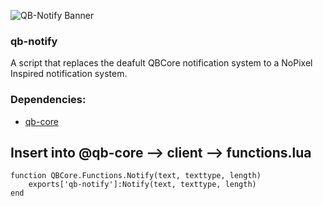 ![QB-Notify Banner](https://user-images.githubusercontent.com/93000491/172045771-1db8aea7-ece6-4657-b2e6-f2138573d649.png)

### qb-notify
A script that replaces the deafult QBCore notification system to a NoPixel Inspired notification system.

### Dependencies:
* [qb-core](https://github.com/qbcore-framework/qb-core)

## Insert into @qb-core --> client --> functions.lua
```
function QBCore.Functions.Notify(text, texttype, length)
    exports['qb-notify']:Notify(text, texttype, length)
end
```
